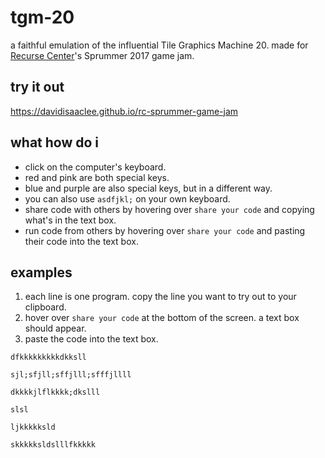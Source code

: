 # tgm-20

a faithful emulation of the influential Tile Graphics Machine 20. made for [Recurse Center](recurse.com)'s Sprummer 2017 game jam.

## try it out

https://davidisaaclee.github.io/rc-sprummer-game-jam

## what how do i

- click on the computer's keyboard.
- red and pink are both special keys.
- blue and purple are also special keys, but in a different way.
- you can also use `asdfjkl;` on your own keyboard.
- share code with others by hovering over `share your code` and copying what's in the text box.
- run code from others by hovering over `share your code` and pasting their code into the text box.

## examples

1. each line is one program. copy the line you want to try out to your clipboard.
2. hover over `share your code` at the bottom of the screen. a text box should appear.
3. paste the code into the text box.

```
dfkkkkkkkkkdkksll
```

```
sjl;sfjll;sffjlll;sfffjllll
```

```
dkkkkjlflkkkk;dkslll
```

```
slsl
```

```
ljkkkkksld
```

```
skkkkksldslllfkkkkk
```